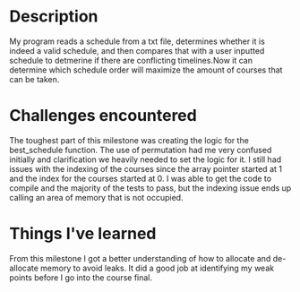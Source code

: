 # Description
My program reads a schedule from a txt file, determines whether it is indeed a valid schedule, and then compares that with a user inputted schedule to detmerine if there are conflicting timelines.Now it can determine which schedule order will maximize the amount of courses that can be taken. 
# Challenges encountered
The toughest part of this milestone was creating the logic for the best_schedule function. The use of permutation had me very confused initially and clarification we heavily needed to set the logic for it. I still had issues with the indexing of the courses since the array pointer started at 1 and the index for the courses started at 0. I was able to get the code to compile and the majority of the tests to pass, but the indexing issue ends up calling an area of memory that is not occupied. 

# Things I've learned
From this milestone I got a better understanding of how to allocate and de-allocate memory to avoid leaks. It did a good job at identifying my weak points before I go into the course final. 